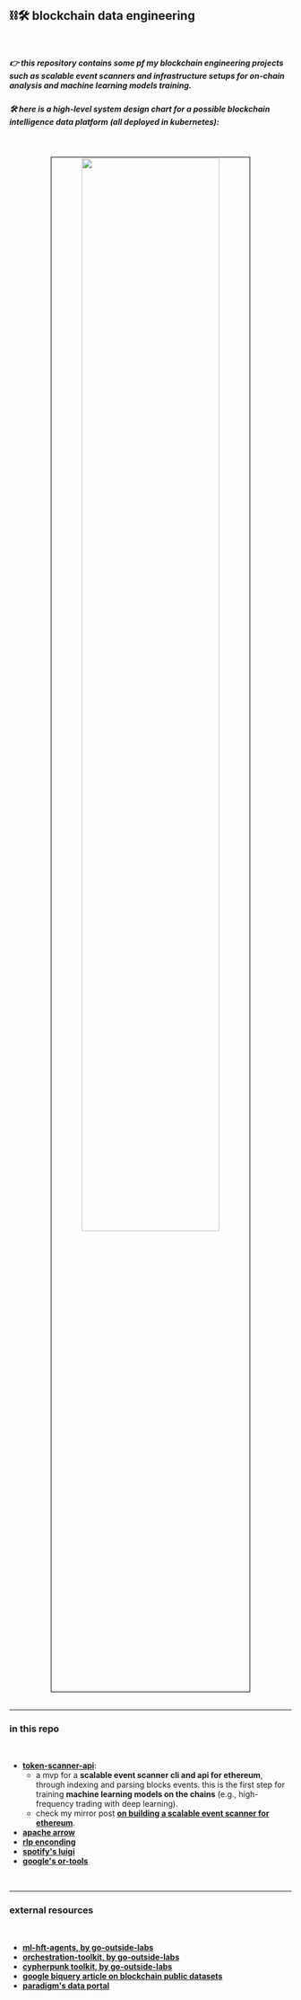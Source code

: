 ## ⛓🛠 blockchain data engineering

<br>

##### 👉 this repository contains some pf my blockchain engineering projects such as scalable event scanners and infrastructure setups for on-chain analysis and machine learning models training.

##### 🛠 here is a high-level system design chart for a possible blockchain intelligence data platform (all deployed in kubernetes):

<br>


<p align="center">
<img src="https://user-images.githubusercontent.com/1130416/224561453-274c5066-240d-4cc5-b63b-b4c57388a0e0.png" width="70%" align="center" style="padding:1px;border:1px solid black;"/>




<br>
<br>

---

### in this repo

<br>



* **[token-scanner-api](token-scanner-api)**:
    -  a mvp for a **scalable event scanner cli and api for ethereum**, through indexing and parsing blocks events. this is the first step for training **machine learning models on the chains** (e.g., high-frequency trading with deep learning).
    - check my mirror post **[on building a scalable event scanner for ethereum](https://mirror.xyz/steinkirch.eth/vSF18xcLyfXLIWwxjreRa3I_XskwgnjSc6pScegNJWI)**.
* **[apache arrow](technologies/arrow_project.md)**
* **[rlp enconding](technologies/rlp_enconding.md)**
* **[spotify's luigi](technologies/luigi.md)**
* **[google's or-tools](technologies/or_tools.md)**


<br>

---

### external resources

<br>

* **[ml-hft-agents, by go-outside-labs](https://github.com/go-outside-labs/hft-deep-learning-agents)**
* **[orchestration-toolkit, by go-outside-labs ](https://github.com/go-outside-labs/orchestration-toolkit)**
* **[cypherpunk toolkit, by go-outside-labs](https://github.com/go-outside-labs/neo-cypherpunk-toolkit)**
* **[google biquery article on blockchain public datasets](https://cloud.google.com/blog/products/data-analytics/introducing-six-new-cryptocurrencies-in-bigquery-public-datasets-and-how-to-analyze-them)**
* **[paradigm's data portal](https://data.paradigm.xyz/)**
  
